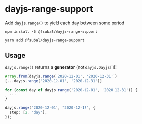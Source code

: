 # dayjs-range-support

Add `dayjs.range()` to yield each day between some period

```
npm install -S @fsubal/dayjs-range-support
```

```
yarn add @fsubal/dayjs-range-support
```

## Usage

`dayjs.range()` returns a **generator** (not `dayjs.Dayjs[]`)!

```ts
Array.from(dayjs.range('2020-12-01', '2020-12-31'))
[...dayjs.range('2020-12-01', '2020-12-31')]

for (const day of dayjs.range('2020-12-01', '2020-12-31')) {
  ...
}
```

```ts
dayjs.range("2020-12-01", "2020-12-12", {
  step: [2, "day"],
});
```
